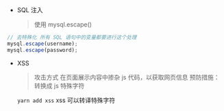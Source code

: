 - SQL 注入
  > 使用 mysql.escape()

```js
// 去特殊化 所有 SQL 语句中的变量都要进行这个处理
mysql.escape(username);
mysql.escape(password);
```

- XSS

  > 攻击方式 在页面展示内容中掺杂 js 代码，以获取网页信息
  > 预防措施：转换成 js 特殊字符

  `yarn add xss` xss 可以转译特殊字符

